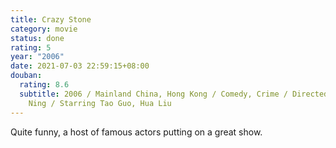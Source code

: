 ```yaml
---
title: Crazy Stone
category: movie
status: done
rating: 5
year: "2006"
date: 2021-07-03 22:59:15+08:00
douban:
  rating: 8.6
  subtitle: 2006 / Mainland China, Hong Kong / Comedy, Crime / Directed by Hao
    Ning / Starring Tao Guo, Hua Liu
---
```


Quite funny, a host of famous actors putting on a great show.
